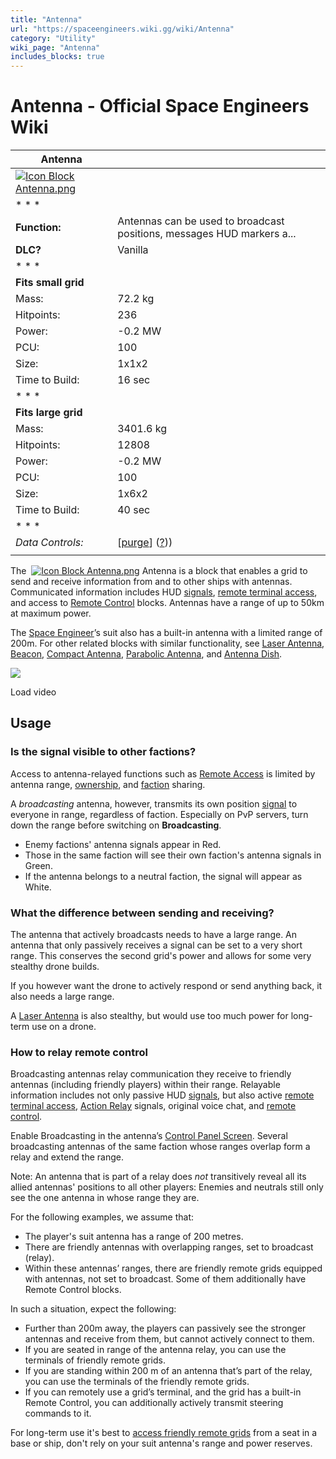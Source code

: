 ```yaml
---
title: "Antenna"
url: "https://spaceengineers.wiki.gg/wiki/Antenna"
category: "Utility"
wiki_page: "Antenna"
includes_blocks: true
---
```


# Antenna - Official Space Engineers Wiki

| Antenna |     |
| --- | --- |
| [![Icon Block Antenna.png](https://spaceengineers.wiki.gg/images/Icon_Block_Antenna.png?35ae0b)](https://spaceengineers.wiki.gg/wiki/File:Icon_Block_Antenna.png) |     |
| * * * |     |
| **Function:** | Antennas can be used to broadcast positions, messages HUD markers a... |
| **DLC?** | Vanilla |
| * * * |     |
| **Fits small grid** |     |
| Mass: | 72.2 kg |
| Hitpoints: | 236 |
| Power: | \-0.2 MW |
| PCU: | 100 |
| Size: | 1x1x2 |
| Time to Build: | 16 sec |
| * * * |     |
| **Fits large grid** |     |
| Mass: | 3401.6 kg |
| Hitpoints: | 12808 |
| Power: | \-0.2 MW |
| PCU: | 100 |
| Size: | 1x6x2 |
| Time to Build: | 40 sec |
| * * * |     |
| _Data Controls:_ | \[[purge](https://spaceengineers.wiki.gg/wiki/Antenna?action=purge)\] ([?](https://spaceengineers.wiki.gg/wiki/Template:Info_Block))) |
|     |     |

The  [![Icon Block Antenna.png](https://spaceengineers.wiki.gg/images/thumb/Icon_Block_Antenna.png/21px-Icon_Block_Antenna.png?35ae0b)](https://spaceengineers.wiki.gg/wiki/Antenna "Antenna") Antenna is a block that enables a grid to send and receive information from and to other ships with antennas. Communicated information includes HUD [signals](https://spaceengineers.wiki.gg/wiki/Signal "Signal"), [remote terminal access](https://spaceengineers.wiki.gg/wiki/Remote_Access_Screen "Remote Access Screen"), and access to [Remote Control](https://spaceengineers.wiki.gg/wiki/Remote_Control "Remote Control") blocks. Antennas have a range of up to 50km at maximum power.

The [Space Engineer](https://spaceengineers.wiki.gg/wiki/Space_Engineer "Space Engineer")’s suit also has a built-in antenna with a limited range of 200m. For other related blocks with similar functionality, see [Laser Antenna](https://spaceengineers.wiki.gg/wiki/Laser_Antenna "Laser Antenna"), [Beacon](https://spaceengineers.wiki.gg/wiki/Beacon "Beacon"), [Compact Antenna](https://spaceengineers.wiki.gg/wiki/Compact_Antenna "Compact Antenna"), [Parabolic Antenna](https://spaceengineers.wiki.gg/wiki/Parabolic_Antenna "Parabolic Antenna"), and [Antenna Dish](https://spaceengineers.wiki.gg/wiki/Antenna_Dish "Antenna Dish").

![](https://i.ytimg.com/vi/GuK9X0FcgtU/hqdefault.jpg)

Load video

## Usage

### Is the signal visible to other factions?

Access to antenna-relayed functions such as [Remote Access](https://spaceengineers.wiki.gg/wiki/Remote_Access_Screen "Remote Access Screen") is limited by antenna range, [ownership](https://spaceengineers.wiki.gg/wiki/Ownership "Ownership"), and [faction](https://spaceengineers.wiki.gg/wiki/Faction "Faction") sharing.

A _broadcasting_ antenna, however, transmits its own position [signal](https://spaceengineers.wiki.gg/wiki/Signal "Signal") to everyone in range, regardless of faction. Especially on PvP servers, turn down the range before switching on **Broadcasting**.

*   Enemy factions' antenna signals appear in Red.
*   Those in the same faction will see their own faction's antenna signals in Green.
*   If the antenna belongs to a neutral faction, the signal will appear as White.

### What the difference between sending and receiving?

The antenna that actively broadcasts needs to have a large range. An antenna that only passively receives a signal can be set to a very short range. This conserves the second grid's power and allows for some very stealthy drone builds.

If you however want the drone to actively respond or send anything back, it also needs a large range.

A [Laser Antenna](https://spaceengineers.wiki.gg/wiki/Laser_Antenna "Laser Antenna") is also stealthy, but would use too much power for long-term use on a drone.

### How to relay remote control

Broadcasting antennas relay communication they receive to friendly antennas (including friendly players) within their range. Relayable information includes not only passive HUD [signals](https://spaceengineers.wiki.gg/wiki/Signal "Signal"), but also active [remote terminal access](https://spaceengineers.wiki.gg/wiki/Remote_Access_Screen "Remote Access Screen"), [Action Relay](https://spaceengineers.wiki.gg/wiki/Action_Relay "Action Relay") signals, original voice chat, and [remote control](https://spaceengineers.wiki.gg/wiki/Remote_Control "Remote Control").

Enable Broadcasting in the antenna’s [Control Panel Screen](https://spaceengineers.wiki.gg/wiki/Control_Panel_Screen "Control Panel Screen"). Several broadcasting antennas of the same faction whose ranges overlap form a relay and extend the range.

Note: An antenna that is part of a relay does _not_ transitively reveal all its allied antennas' positions to all other players: Enemies and neutrals still only see the one antenna in whose range they are.

For the following examples, we assume that:

*   The player's suit antenna has a range of 200 metres.
*   There are friendly antennas with overlapping ranges, set to broadcast (relay).
*   Within these antennas’ ranges, there are friendly remote grids equipped with antennas, not set to broadcast. Some of them additionally have Remote Control blocks.

In such a situation, expect the following:

*   Further than 200m away, the players can passively see the stronger antennas and receive from them, but cannot actively connect to them.
*   If you are seated in range of the antenna relay, you can use the terminals of friendly remote grids.
*   If you are standing within 200 m of an antenna that’s part of the relay, you can use the terminals of the friendly remote grids.
*   If you can remotely use a grid’s terminal, and the grid has a built-in Remote Control, you can additionally actively transmit steering commands to it.

For long-term use it's best to [access friendly remote grids](https://spaceengineers.wiki.gg/wiki/Remote_Access_Screen "Remote Access Screen") from a seat in a base or ship, don't rely on your suit antenna's range and power reserves.
